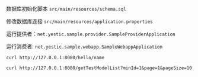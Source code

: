 
数据库初始化脚本 `src/main/resources/schema.sql`

修改数据库连接 `src/main/resources/application.properties`

运行提供者：`net.yestic.sample.provider.SampleProviderApplication`

运行消费者: `net.yestic.sample.webapp.SampleWebappApplication`


`curl http://127.0.0.1:8080/hello/name`

`curl http://127.0.0.1:8080/getTestModelList?minId=1&page=1&pageSize=10`